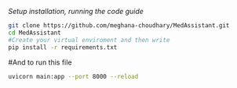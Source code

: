 *Setup installation, running the code guide*
```bash
git clone https://github.com/meghana-choudhary/MedAssistant.git
cd MedAssistant
#Create your virtual enviroment and then write
pip install -r requirements.txt
```

#And to run this file
```bash
uvicorn main:app --port 8000 --reload                     
```
